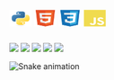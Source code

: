 <div style="display: inline_block"><br>
  <a href="https://github.com/renancodepro"><img align="center" alt="renan-Python" height="30" width="40" src="https://raw.githubusercontent.com/devicons/devicon/master/icons/python/python-original.svg"><a/>
  <a href="https://github.com/renancodepro"><img align="center" alt="renan-HTML" height="30" width="40"     src="https://raw.githubusercontent.com/devicons/devicon/master/icons/html5/html5-original.svg"><a/>
  <a href="https://github.com/renancodepro"><img align="center" alt="Renan-CSS" height="30" width="40" src="https://raw.githubusercontent.com/devicons/devicon/master/icons/css3/css3-original.svg"><a/>
    <a href="https://github.com/renancodepro"> <img align="center" alt="Renan-Js" height="30" width="40" 
src="https://raw.githubusercontent.com/devicons/devicon/master/icons/javascript/javascript-plain.svg"></a>
</div>  
  
  ##
  
<div>
 
  <a href="https://www.youtube.com/channel/UCtKFFwYpiE9uQJ1IKbzyV-A" target="_blank"><img src="https://img.shields.io/badge/YouTube-FF0000?style=for-the-badge&logo=youtube&logoColor=white" target="_blank"></a>
  <a href="https://www.instagram.com/alvesrenan____/" target="_blank"><img src="https://img.shields.io/badge/-Instagram-%23E4405F?style=for-the-badge&logo=instagram&logoColor=white" target="_blank"></a>
 	<a href="https://www.twitch.tv/coronelsmith" target="_blank"><img src="https://img.shields.io/badge/Twitch-9146FF?style=for-the-badge&logo=twitch&logoColor=white" target="_blank"></a>
  <a href="https://discord.gg/YkZdTEp" target="_blank"><img src="https://img.shields.io/badge/Discord-7289DA?style=for-the-badge&logo=discord&logoColor=white" target="_blank"></a> 
  <a href="https://www.linkedin.com/in/renan-alves-1192371b7/" target="_blank"><img src="https://img.shields.io/badge/-LinkedIn-%230077B5?style=for-the-badge&logo=linkedin&logoColor=white" target="_blank"></a> 
 
  ![Snake animation](https://github.com/renancodepro/renancodepro/blob/output/github-contribution-grid-snake.svg)
</div>  
